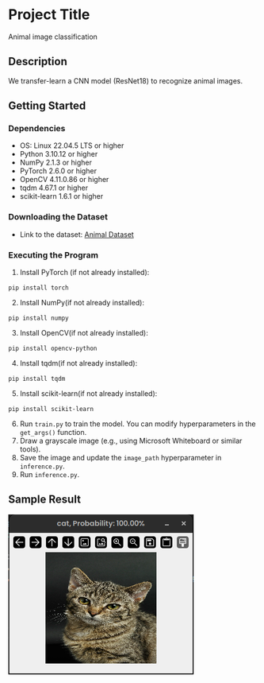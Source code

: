 # Project Title
Animal image classification

## Description
We transfer-learn a CNN model (ResNet18) to recognize animal images.

## Getting Started

### Dependencies
- OS: Linux 22.04.5 LTS or higher
- Python 3.10.12 or higher
- NumPy 2.1.3 or higher
- PyTorch 2.6.0 or higher
- OpenCV 4.11.0.86 or higher
- tqdm 4.67.1 or higher
- scikit-learn 1.6.1 or higher

### Downloading the Dataset
- Link to the dataset: [Animal Dataset](https://drive.google.com/drive/folders/1S-2s3Hwh6xfQilhyqaJddcI5gj6FngBw)

### Executing the Program
1. Install PyTorch (if not already installed):
```
pip install torch
```

2. Install NumPy(if not already installed):
```
pip install numpy
```

3. Install OpenCV(if not already installed):
```
pip install opencv-python
```

4. Install tqdm(if not already installed):
```
pip install tqdm
```
5. Install scikit-learn(if not already installed):
```
pip install scikit-learn
```
6. Run `train.py` to train the model. You can modify hyperparameters in the `get_args()` function.
7. Draw a grayscale image (e.g., using Microsoft Whiteboard or similar tools).
8. Save the image and update the `image_path` hyperparameter in `inference.py`.
9. Run `inference.py`.

## Sample Result
![Alt text](./sample_result.png)
